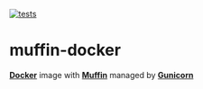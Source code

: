 [![tests](https://github.com/klen/muffin-docker/actions/workflows/tests.yml/badge.svg)](https://github.com/klen/muffin-docker/actions/workflows/tests.yml)

# muffin-docker

[**Docker**](https://www.docker.com/) image with [**Muffin**](https://klen.github.io/muffin/) managed by [**Gunicorn**](https://gunicorn.org/)

